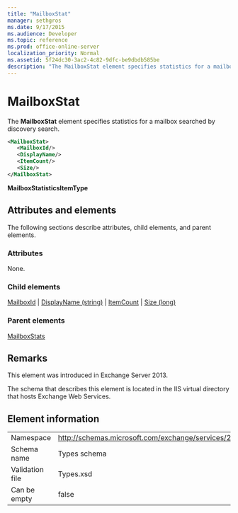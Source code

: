 ```yaml
---
title: "MailboxStat"
manager: sethgros
ms.date: 9/17/2015
ms.audience: Developer
ms.topic: reference
ms.prod: office-online-server
localization_priority: Normal
ms.assetid: 5f24dc30-3ac2-4c82-9dfc-be9dbdb585be
description: "The MailboxStat element specifies statistics for a mailbox searched by discovery search."
---
```


# MailboxStat

The **MailboxStat** element specifies statistics for a mailbox searched by discovery search. 
  
```XML
<MailboxStat>
   <MailboxId/>
   <DisplayName/>
   <ItemCount/>
   <Size/>
</MailboxStat>
```

**MailboxStatisticsItemType**

## Attributes and elements

The following sections describe attributes, child elements, and parent elements.
  
### Attributes

None.
  
### Child elements

[MailboxId](mailboxid.md) | [DisplayName (string)](displayname-string.md) | [ItemCount](itemcount.md) | [Size (long)](size-long.md)
  
### Parent elements

[MailboxStats](mailboxstats.md)
  
## Remarks

This element was introduced in Exchange Server 2013.
  
The schema that describes this element is located in the IIS virtual directory that hosts Exchange Web Services.
  
## Element information

|||
|:-----|:-----|
|Namespace  <br/> |http://schemas.microsoft.com/exchange/services/2006/types  <br/> |
|Schema name  <br/> |Types schema  <br/> |
|Validation file  <br/> |Types.xsd  <br/> |
|Can be empty  <br/> |false  <br/> |
   

